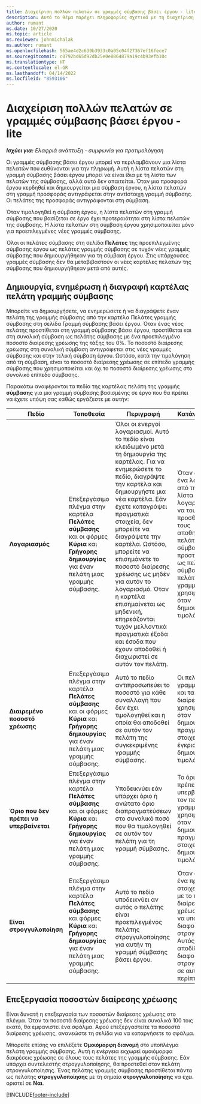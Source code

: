 ```yaml
---
title: Διαχείριση πολλών πελατών σε γραμμές σύμβασης βάσει έργου - lite
description: Αυτό το θέμα παρέχει πληροφορίες σχετικά με τη διαχείριση πολλαπλών πελατών σε γραμμές σύμβασης βάσει έργου.
author: rumant
ms.date: 10/27/2020
ms.topic: article
ms.reviewer: johnmichalak
ms.author: rumant
ms.openlocfilehash: 565ae4d2c639b3933c0a05c04f27367ef16fece7
ms.sourcegitcommit: c0792bd65d92db25e0e8864879a19c4b93efb10c
ms.translationtype: HT
ms.contentlocale: el-GR
ms.lasthandoff: 04/14/2022
ms.locfileid: "8593106"
---
```

# <a name="manage-multiple-customers-on-project-based-contract-lines---lite"></a>Διαχείριση πολλών πελατών σε γραμμές σύμβασης βάσει έργου - lite

_**Ισχύει για:** Ελαφριά ανάπτυξη - συμφωνία για προτιμολόγηση_

Οι γραμμές σύμβασης βάσει έργου μπορεί να περιλαμβάνουν μια λίστα πελατών που ευθύνονται για την πληρωμή. Αυτή η λίστα πελατών στη γραμμή σύμβασης βάσει έργου μπορεί να είναι ίδια με τη λίστα των πελατών της σύμβασης, αλλά αυτό δεν απαιτείται. Όταν μια προσφορά έργου κερδηθεί και δημιουργείται μια σύμβαση έργου, η λίστα πελατών στη γραμμή προσφοράς αντιγράφεται στην αντίστοιχη γραμμή σύμβασης. Οι πελάτες της προσφοράς αντιγράφονται στη σύμβαση.

Όταν τιμολογηθεί η σύμβαση έργου, η λίστα πελατών στη γραμμή σύμβασης που βασίζεται σε έργο έχει προτεραιότητα στη λίστα πελατών της σύμβασης. Η λίστα πελατών στη σύμβαση έργου χρησιμοποιείται μόνο για προεπιλεγμένες νέες γραμμές σύμβασης.

Όλοι οι πελάτες σύμβασης στη σελίδα **Πελάτες** της προεπιλεγμένης σύμβασης έργου ως πελάτες γραμμής σύμβασης σε τυχόν νέες γραμμές σύμβασης που δημιουργήθηκαν για τη σύμβαση έργου. Στις υπάρχουσες γραμμές σύμβασης δεν θα μεταβιβαστούν οι νέες καρτέλες πελατών της σύμβασης που δημιουργήθηκαν μετά από αυτές.

## <a name="create-update-or-delete-a-contract-line-customer-record"></a>Δημιουργία, ενημέρωση ή διαγραφή καρτέλας πελάτη γραμμής σύμβασης

Μπορείτε να δημιουργήσετε, να ενημερώσετε ή να διαγράψετε έναν πελάτη της γραμμής σύμβασης από την καρτέλα Πελάτες γραμμής σύμβασης στη σελίδα Γραμμή σύμβασης βάσει έργου. Όταν ένας νέος πελάτης προστίθεται στη γραμμή σύμβασης βάσει έργου, προστίθεται και στη συνολική σύμβαση ως πελάτης σύμβασης με ένα προεπιλεγμένο ποσοστό διαίρεσης χρέωσης της τάξης του 0%. Το ποσοστό διαίρεσης χρέωσης στη συνολική σύμβαση αντιγράφεται στις νέες γραμμές σύμβασης και στην τελική σύμβαση έργου. Ωστόσο, κατά την τιμολόγηση από τη σύμβαση, είναι το ποσοστό διαίρεσης χρέωσης σε επίπεδο γραμμής σύμβασης που χρησιμοποιείται και όχι το ποσοστό διαίρεσης χρέωσης στο συνολικό επίπεδο σύμβασης.

Παρακάτω αναφέρονται τα πεδία της καρτέλας πελάτη της γραμμής **σύμβασης** για μια γραμμή σύμβασης βασισμένης σε έργο που θα πρέπει να έχετε υπόψη σας καθώς εργάζεστε με αυτήν:

| Πεδίο | Τοποθεσία | Περιγραφή | Κατάντη επίπτωση |
| --- | --- | --- | --- |
| **Λογαριασμός** | Επεξεργάσιμο πλέγμα στην καρτέλα **Πελάτες σύμβασης** και οι φόρμες **Κύρια** και **Γρήγορης δημιουργίας** για έναν πελάτη μιας γραμμής σύμβασης. | Όλοι οι ενεργοί λογαριασμοί. Αυτό το πεδίο είναι κλειδωμένο μετά τη δημιουργία της καρτέλας. Για να ενημερώσετε το πεδίο, διαγράψτε την καρτέλα και δημιουργήστε μια νέα καρτέλα. Εάν έχετε καταγράψει πραγματικά στοιχεία, δεν μπορείτε να διαγράψετε την καρτέλα. Ωστόσο, μπορείτε να επισημάνετε το ποσοστό διαίρεσης χρέωσης ως μηδέν για αυτόν το λογαριασμό. Όταν η καρτέλα επισημαίνεται ως μηδενική, επηρεάζονται τυχόν μελλοντικά πραγματικά έξοδα και έσοδα που έχουν αποδοθεί ή διαχωριστεί σε αυτόν τον πελάτη. | Όταν διαλέγετε ένα λογαριασμό από την κύρια λίστα λογαριασμών για να τους προσθέσετε και να τους αποθηκεύσετε, ο πελάτης της σύμβασης προστίθεται επίσης ως πελάτης σύμβασης. Οι πελάτες της γραμμής σύμβασης χρησιμοποιούνται όταν δημιουργούνται τα τιμολόγια. |
| **Διαιρεμένο ποσοστό χρέωσης** | Επεξεργάσιμο πλέγμα στην καρτέλα **Πελάτες σύμβασης** και οι φόρμες **Κύρια** και **Γρήγορης δημιουργίας** για έναν πελάτη μιας γραμμής σύμβασης. | Αυτό το πεδίο αντιπροσωπεύει το ποσοστό για κάθε συναλλαγή που δεν έχει τιμολογηθεί και η οποία θα αποδοθεί σε αυτόν τον πελάτη της συγκεκριμένης γραμμής σύμβασης. | Οι πελάτες της γραμμής σύμβασης και τα ποσοστά διαίρεσης χρέωσης χρησιμοποιούνται όταν δημιουργούνται τα πραγματικά στοιχεία μετά την έγκριση και όταν δημιουργείται το τιμολόγιο. |
| **Όριο που δεν πρέπει να υπερβαίνεται** | Επεξεργάσιμο πλέγμα στην καρτέλα **Πελάτες σύμβασης** και οι φόρμες **Κύρια** και **Γρήγορης δημιουργίας** για έναν πελάτη μιας γραμμής σύμβασης. | Υποδεικνύει εάν υπάρχει όριο ή ανώτατο όριο διαπραγματεύσεων στο συνολικό ποσό που θα τιμολογηθεί σε αυτόν τον πελάτη για τη γραμμή σύμβασης. | Το όριο που δεν πρέπει να υπερβαίνεται για τον πελάτη γραμμής σύμβασης χρησιμοποιείται όταν δημιουργούνται πραγματικά στοιχεία και δημιουργούνται τα τιμολόγια. |
| **Είναι στρογγυλοποίηση** | Επεξεργάσιμο πλέγμα στην καρτέλα **Πελάτες σύμβασης** και φόρμες **Κύρια** και **Γρήγορης δημιουργίας** για έναν πελάτη μιας γραμμής σύμβασης. | Αυτό το πεδίο υποδεικνύει αν αυτός ο πελάτης είναι προεπιλεγμένος πελάτης στρογγυλοποίησης για αυτήν τη γραμμή σύμβασης βάσει έργου. | Όταν δημιουργείτε ένα πραγματικό στοιχείο σύμφωνα με το ποσοστό διαίρεσης χρέωσης, μπορεί να υπάρχουν διαφορές στρογγυλοποίησης. Αυτός ο πελάτης αποδίδει τις διαφορές στρογγυλοποίησης σε αυτήν την περίπτωση. |

## <a name="edit-billing-split-percentages"></a>Επεξεργασία ποσοστών διαίρεσης χρέωσης

Είναι δυνατή η επεξεργασία των ποσοστών διαίρεσης χρέωσης στο πλέγμα. Όταν τα ποσοστά διαίρεσης χρέωσης δεν είναι συνολικά 100 τοις εκατό, θα εμφανιστεί ένα σφάλμα. Αφού επεξεργαστείτε τα ποσοστά διαίρεσης χρέωσης, ανανεώστε τη σελίδα για να καταργήσετε το σφάλμα.

Μπορείτε επίσης να επιλέξετε **Ομοιόμορφη διανομή** στο υποπλέγμα πελάτη γραμμής σύμβασης. Αυτή η ενέργεια εκχωρεί ομοιόμορφα διαιρέσεις χρέωσης σε όλους τους πελάτες της γραμμής σύμβασης. Εάν υπάρχει συντελεστής στρογγυλοποίησης, θα προστεθεί στον πελάτη στρογγυλοποίησης. Ένας πελάτης γραμμής σύμβασης προστίθεται πάντα ως πελάτης **στρογγυλοποίησης** με τη σημαία **στρογγυλοποίησης** να έχει οριστεί σε **Ναι**.


[!INCLUDE[footer-include](../../includes/footer-banner.md)]